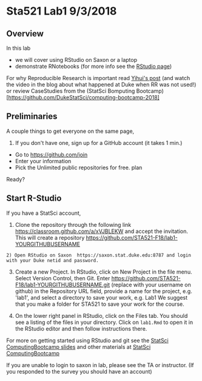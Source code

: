 
# Sta521 Lab1  9/3/2018

## Overview
 
In this lab 

* we will cover using RStudio on Saxon or a laptop
* demonstrate RNotebooks  (for more info see the [RStudio page](http://rmarkdown.rstudio.com/r_notebooks.html#version_control))


For why Reproducible Research is important read [Yihui's post](https://yihui.name/en/2012/06/enjoyable-reproducible-research/)  (and watch the video in the blog about what happened at Duke when RR was not used!) or review CaseStudies from the 
(StatSci Bomputing Bootcamp)[https://github.com/DukeStatSci/computing-bootcamp-2018]

## Preliminaries

A couple things to get everyone on the same page,

1. If you don't have one, sign up for a GitHub account (it takes 1 min.)

  * Go to https://github.com/join
  * Enter your information
  * Pick the Unlimited public repositories for free. plan

Ready?


## Start R-Studio

If you have a StatSci account,   
  
   1) Clone the repository through the following link https://classroom.github.com/a/xVJBLEKW
   and accept the invitation.  This will create a repository  https://github.com/STA521-F18/lab1-YOURGITHUBUSERNAME
   
    2) Open RStudio on Saxon  https://saxon.stat.duke.edu:8787 and login with your Duke netid and password.
    
   3) Create a new Project.  In RStudio, click on New Project in the file menu.  Select Version Control, then Git. Enter https://github.com/STA521-F18/lab1-YOURGITHUBUSERNAME.git (replace with your username on github) in the  Repository URL field, provide a name for the project, e.g. 'lab1', and select a directory to save your work, e.g. Lab1    We suggest that you make a folder for STA521 to save your work for the course.
   
  4) On the lower right panel in RStudio, click on the Files tab. You should see a listing of the files in your directory. Click on `lab1.Rmd` to open it in the RStudio editor and then follow instructions there.  
  
  For more on getting started using RStudio and git see the [StatSci ComputingBootcamp slides](https://github.com/DukeStatSci/ComputingBootcamp2018/blob/master/slides/computing_bootcamp_2018.Rmd) and other materials at  [StatSci ComputingBootcamp](https://github.com/DukeStatSci/ComputingBootcamp2018/)
  
If you are unable to login to saxon in lab, please see the TA or instructor. (If you responded to the survey you should have an account)  
